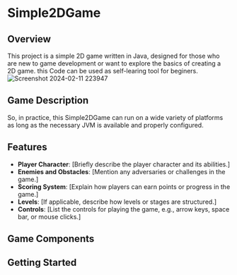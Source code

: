 # Simple2DGame

## Overview
This project is a simple 2D game written in Java, designed for those who are new to game development or want to explore the basics of creating a 2D game. this Code can be used as self-learing tool for beginers.
![Screenshot 2024-02-11 223947](https://github.com/mykhaylo-zhovkevych/Simple2DGame/assets/148889468/45104c19-1362-43a5-80e8-b7a6b008f632)

## Game Description
So, in practice, this Simple2DGame can run on a wide variety of platforms as long as the necessary JVM is available and properly configured.

## Features

- **Player Character**: [Briefly describe the player character and its abilities.]
- **Enemies and Obstacles**: [Mention any adversaries or challenges in the game.]
- **Scoring System**: [Explain how players can earn points or progress in the game.]
- **Levels**: [If applicable, describe how levels or stages are structured.]
- **Controls**: [List the controls for playing the game, e.g., arrow keys, space bar, or mouse clicks.]

## Game Components

## Getting Started


